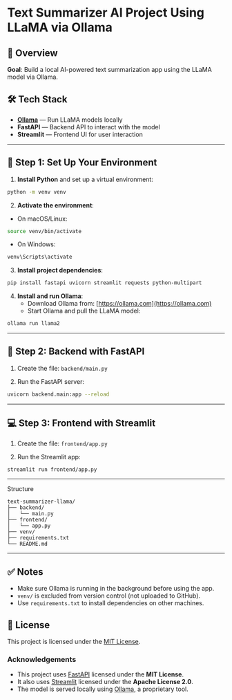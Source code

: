 # Text Summarizer AI Project Using LLaMA via Ollama

## 🧠 Overview

**Goal**: Build a local AI-powered text summarization app using the LLaMA model via Ollama.

## 🛠️ Tech Stack

- **[Ollama](https://ollama.com/)** — Run LLaMA models locally  
- **FastAPI** — Backend API to interact with the model  
- **Streamlit** — Frontend UI for user interaction  

---

## 🧪 Step 1: Set Up Your Environment

1. **Install Python** and set up a virtual environment:

```bash
python -m venv venv
```

2. **Activate the environment**:

- On macOS/Linux:

```bash
source venv/bin/activate
```

- On Windows:

```bash
venv\Scripts\activate
```

3. **Install project dependencies**:

```bash
pip install fastapi uvicorn streamlit requests python-multipart
```

4. **Install and run Ollama**:
   - Download Ollama from: [https://ollama.com](https://ollama.com)
   - Start Ollama and pull the LLaMA model:

```bash
ollama run llama2
```

---

## 🚀 Step 2: Backend with FastAPI

1. Create the file: `backend/main.py`

2. Run the FastAPI server:

```bash
uvicorn backend.main:app --reload
```

---

## 💻 Step 3: Frontend with Streamlit

1. Create the file: `frontend/app.py`

2. Run the Streamlit app:

```bash
streamlit run frontend/app.py
```

---

 Structure

```
text-summarizer-llama/
├── backend/
│   └── main.py
├── frontend/
│   └── app.py
├── venv/
├── requirements.txt
└── README.md
```

---

## ✅ Notes

- Make sure Ollama is running in the background before using the app.
- `venv/` is excluded from version control (not uploaded to GitHub).
- Use `requirements.txt` to install dependencies on other machines.

## 📝 License

This project is licensed under the [MIT License](LICENSE).

### Acknowledgements

- This project uses [FastAPI](https://fastapi.tiangolo.com/) licensed under the **MIT License**.
- It also uses [Streamlit](https://streamlit.io/) licensed under the **Apache License 2.0**.
- The model is served locally using [Ollama](https://ollama.com), a proprietary tool.

